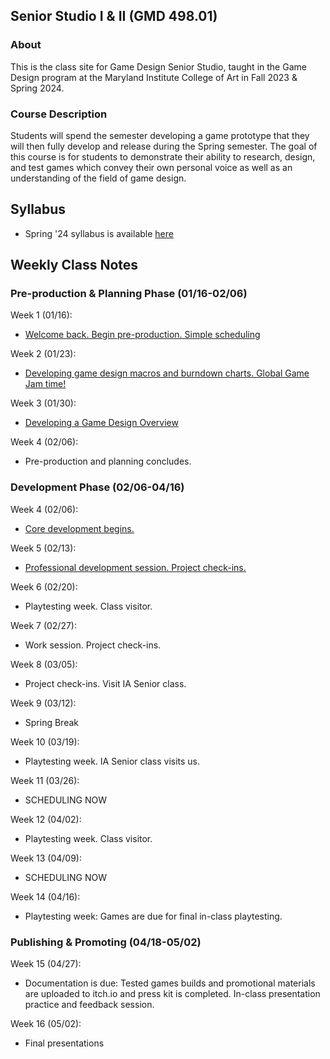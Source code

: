 ## Senior Studio I & II (GMD 498.01)

### About
This is the class site for Game Design Senior Studio, taught in the Game Design program at the Maryland Institute College of Art in Fall 2023 & Spring 2024.

### Course Description
Students will spend the semester developing a game prototype that they will then fully develop and release during the Spring semester. The goal of this course is for students to demonstrate their ability to research, design, and test games which convey their own personal voice as well as an understanding of the field of game design.


## Syllabus
- Spring '24 syllabus is available [here](https://docs.google.com/document/d/1zERo4_Udrk43SyrUX2A9VRs9Ck42KIv1kYG6JIPoSwI/edit?usp=sharing)

## Weekly Class Notes

### Pre-production & Planning Phase (01/16-02/06)
Week 1 (01/16):
  - [Welcome back. Begin pre-production. Simple scheduling](week1.md)

Week 2 (01/23):
  - [Developing game design macros and burndown charts. Global Game Jam time!](week2.md)

Week 3 (01/30):
  -  [Developing a Game Design Overview](week3.md)

Week 4 (02/06):
  - Pre-production and planning concludes.


### Development Phase (02/06-04/16)

Week 4 (02/06):
  - [Core development begins.](week4.md)

 Week 5 (02/13):
  - [Professional development session. Project check-ins.](week5.md) 

Week 6 (02/20):
  - Playtesting week. Class visitor.

Week 7 (02/27):
  - Work session. Project check-ins.

Week 8 (03/05):
  - Project check-ins. Visit IA Senior class.

Week 9 (03/12):
  - Spring Break

Week 10 (03/19):
  - Playtesting week. IA Senior class visits us.

Week 11 (03/26):
  - SCHEDULING NOW

Week 12 (04/02):
  - Playtesting week. Class visitor.

Week 13 (04/09): 
  - SCHEDULING NOW

Week 14 (04/16):
  - Playtesting week: Games are due for final in-class playtesting.

### Publishing & Promoting (04/18-05/02)

Week 15 (04/27):
  - Documentation is due: Tested games builds and promotional materials are uploaded to itch.io and press kit is completed. In-class presentation practice and feedback session.


Week 16 (05/02):
  - Final presentations
